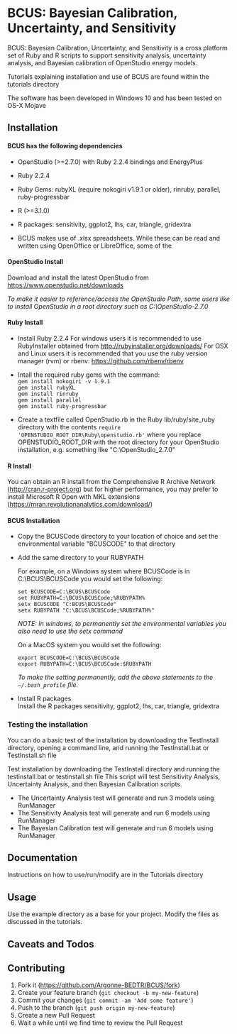 # BCUS: Bayesian Calibration, Uncertainty, and Sensitivity
BCUS: Bayesian Calibration, Uncertainty, and Sensitivity is a cross platform set of Ruby and R scripts to support sensitivity analysis, uncertainty analysis, and Bayesian calibration of OpenStudio energy models.

Tutorials explaining installation and use of BCUS are found within the tutorials directory

The software has been developed in Windows 10 and has been tested on OS-X Mojave


## Installation

#### BCUS has the following dependencies

* OpenStudio (>=2.7.0) with Ruby 2.2.4 bindings and EnergyPlus
* Ruby 2.2.4
* Ruby Gems: rubyXL (require nokogiri v1.9.1 or older), rinruby, parallel, ruby-progressbar
* R (>=3.1.0)
* R packages: sensitivity, ggplot2, lhs, car, triangle, gridextra 

* BCUS makes use of .xlsx spreadsheets.  While these can be read and written using OpenOffice or LibreOffice, some of the 

#### OpenStudio Install

Download and install the latest OpenStudio from https://www.openstudio.net/downloads

*To make it easier to reference/access the OpenStudio Path, some users like to install OpenStudio in 
a root directory such as C:\OpenStudio-2.7.0*

#### Ruby Install

* Install Ruby 2.2.4
	For windows users it is recommended to use RubyInstaller obtained from http://rubyinstaller.org/downloads/
	For OSX and Linux users it is recommended that you use the ruby version manager (rvm) or rbenv: https://github.com/rbenv/rbenv

* Intall the required ruby gems with the command:   
	`gem install nokogiri -v 1.9.1`  
	`gem install rubyXL`  
	`gem install rinruby`  
	`gem install parallel`  
	`gem install ruby-progressbar`

* Create a textfile called OpenStudio.rb in the Ruby lib/ruby/site_ruby directory with the contents
`require 'OPENSTUDIO_ROOT_DIR\Ruby\openstudio.rb'`
	where you replace OPENSTUDIO_ROOT_DIR with the root directory for your OpenStudio installation, e.g. something like "C:\OpenStudio_2.7.0"

#### R Install

You can obtain an R install from the Comprehensive R Archive Network (http://cran.r-project.org) but for higher performance, you may prefer to install Microsoft R Open with MKL extensions (https://mran.revolutionanalytics.com/download/)


#### BCUS Installation

* Copy the BCUSCode directory to your location of choice and set the environmental variable "BCUSCODE" to that directory
* Add the same directory to your RUBYPATH

    For example, on a Windows system where BCUSCode is in C:\BCUS\BCUSCode you would set the following:  

    `set BCUSCODE=C:\BCUS\BCUSCode`  
    `set RUBYPATH=C:\BCUS\BCUSCode;%RUBYPATH%`  
	`setx BCUSCODE "C:BCUS\BCUSCode"`  
	`setx RUBYPATH "C:\BCUS\BCUSCode;%RUBYPATH%"`  
	
    *NOTE: In windows, to permanently set the environmental variables you also need to use the setx command*

    On a MacOS system you would set the following:

    `export BCUSCODE=C:\BCUS\BCUSCode`  
    `export RUBYPATH=C:\BCUS\BCUSCode:$RUBYPATH` 

    *To make the setting permanently, add the above statements to the `~/.bash_profile` file.*

* Install R packages  
Install the R packages sensitivity, ggplot2, lhs, car, triangle, gridextra


### Testing the installation

You can do a basic test of the installation by downloading the TestInstall directory, opening a command line, and running the TestInstall.bat or TestInstall.sh file

Test installation by downloading the TestInstall directory and running the testinstall.bat or testinstall.sh file
This script will test Sensitivity Analysis, Uncertainty Analysis, and then Bayesian Calibration scripts.  

* The Uncertainty Analysis test will generate and run 3 models using RunManager  
* The Sensitivity Analysis test will generate and run 6 models using RunManager  
* The Bayesian Calibration test will generate and run 6 models using RunManager  


## Documentation

Instructions on how to use/run/modify are in the Tutorials directory


## Usage

Use the example directory as a base for your project.  Modify the files as discussed in the tutorials.


## Caveats and Todos


## Contributing

1. Fork it (https://github.com/Argonne-BEDTR/BCUS/fork)
2. Create your feature branch (`git checkout -b my-new-feature`)
3. Commit your changes (`git commit -am 'Add some feature'`)
4. Push to the branch (`git push origin my-new-feature`)
5. Create a new Pull Request
6. Wait a while until we find time to review the Pull Request






